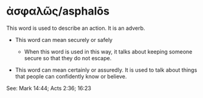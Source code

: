 # ἀσφαλῶς/asphalōs
This word is used to describe an action. It is an adverb.

* This word can mean securely or safely
    * When this word is used in this way, it talks about keeping someone secure so that they do not escape. 

* This word can mean certainly or assuredly. It is used to talk about things that people can confidently know or believe.

See: Mark 14:44; Acts 2:36; 16:23
